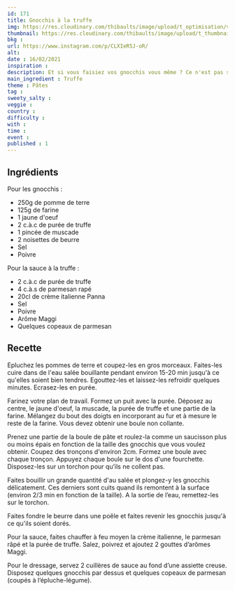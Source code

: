 ```yaml
---
id: 171
title: Gnocchis à la truffe
img: https://res.cloudinary.com/thibaults/image/upload/t_optimisation/v1613579103/Recipes/20210216_gnocchis_truffe.jpg
thumbnail: https://res.cloudinary.com/thibaults/image/upload/t_thumbnail_josie/v1613579103/Recipes/20210216_gnocchis_truffe.jpg
bkg : 
url: https://www.instagram.com/p/CLXIeR5J-oR/
alt: 
date : 16/02/2021
inspiration : 
description: Et si vous faisiez vos gnocchis vous même ? Ce n'est pas si compliqué et vous pouvez les adapter selon vos goûts, ici des gnocchis à la truffe.
main_ingredient : Truffe
theme : Pâtes
tag : 
sweety_salty : 
veggie : 
country :
difficulty :
with : 
time : 
event : 
published : 1
---
```


## Ingrédients
Pour les gnocchis :
 - 250g de pomme de terre
 - 125g de farine
 - 1 jaune d'oeuf
 - 2 c.à.c de purée de truffe
 - 1 pincée de muscade
 - 2 noisettes de beurre
 - Sel
 - Poivre

Pour la sauce à la truffe :
 - 2 c.à.c de purée de truffe
 - 4 c.à.s de parmesan rapé
 - 20cl de crème italienne Panna
 - Sel
 - Poivre
 - Arôme Maggi
 - Quelques copeaux de parmesan

## Recette
Epluchez les pommes de terre et coupez-les en gros morceaux. Faites-les cuire dans de l'eau salée bouillante pendant environ 15-20 min jusqu'à ce qu'elles soient bien tendres. Egouttez-les et laissez-les refroidir quelques minutes. Ecrasez-les en purée.

Farinez votre plan de travail. Formez un puit avec la purée. Déposez au centre, le jaune d'oeuf, la muscade, la purée de truffe et une partie de la farine. Mélangez du bout des doigts en incorporant au fur et à mesure le reste de la farine. Vous devez obtenir une boule non collante.

Prenez une partie de la boule de pâte et roulez-la comme un saucisson plus ou moins épais en fonction de la taille des gnocchis que vous voulez obtenir. Coupez des tronçons d'environ 2cm. Formez une boule avec chaque tronçon. Appuyez chaque boule sur le dos d'une fourchette. Disposez-les sur un torchon pour qu’ils ne collent pas.

Faites bouillir un grande quantité d'au salée et plongez-y les gnocchis délicatement. Ces derniers sont cuits quand ils remontent à la surface (environ 2/3 min en fonction de la taille). A la sortie de l’eau, remettez-les sur le torchon.

Faites fondre le beurre dans une poêle et faites revenir les gnocchis jusqu'à ce qu'ils soient dorés.

Pour la sauce, faites chauffer à feu moyen la crème italienne, le parmesan râpé et la purée de truffe. Salez, poivrez et ajoutez 2 gouttes d’arômes Maggi.

Pour le dressage, servez 2 cuillères de sauce au fond d’une assiette creuse. Disposez quelques gnocchis par dessus et quelques copeaux de parmesan (coupés à l’épluche-légume).